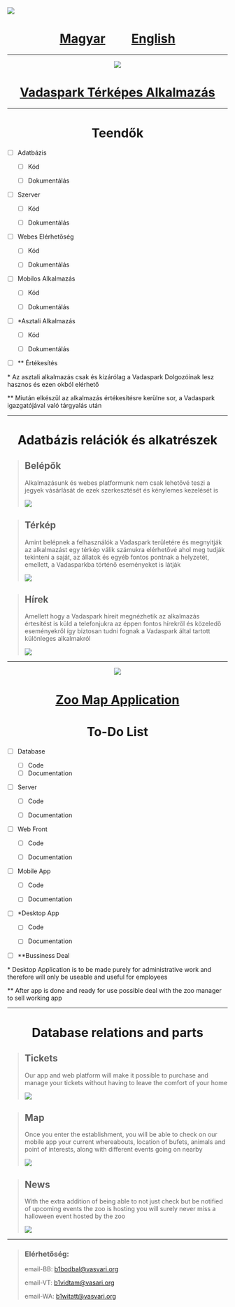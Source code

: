 <img src="./Images/Logo.png"/>


<div align="center">
<h1>
<a href="#hun">Magyar</a>
<span>&nbsp&nbsp&nbsp&nbsp&nbsp&nbsp&nbsp</span>
<a href="#eng">English</a>
</h1>
</div>

---

<div align="center">
<img src="./Images/magyar.png"/>
</div>

<div align="center" id="hun">
<h1 style="text-decoration: underline;">    
<strong>
<u>
<a href="https://zooszeged.hu/">Vadaspark</a> Térképes Alkalmazás
</u> 
</strong>
</h1>
</div>

---

<div align="center">
<h1>Teendők</h1>
</div>

- [ ] Adatbázis
  
  - [ ] Kód
  
  - [ ] Dokumentálás

- [ ] Szerver
  
  - [ ] Kód
  
  - [ ] Dokumentálás

- [ ] Webes Elérhetőség
  
  - [ ] Kód
  
  - [ ] Dokumentálás

- [ ] Mobilos Alkalmazás
  
  - [ ] Kód
  
  - [ ] Dokumentálás

- [ ] \*Asztali Alkalmazás
  
  - [ ] Kód
  
  - [ ] Dokumentálás 

- [ ] \*\* Értékesítés

\* Az asztali alkalmazás csak és kizárólag a Vadaspark Dolgozóinak lesz hasznos és ezen okból elérhető

\*\* Miután elkészül az alkalmazás értékesítésre kerülne sor, a Vadaspark igazgatójával való tárgyalás után

---

<div>
<h1 align="center">Adatbázis relációk és alkatrészek</h1>
</div>

> ## Belépők
> 
> Alkalmazásunk és webes platformunk nem csak lehetővé teszi a jegyek vásárlását de ezek szerkesztését és kénylemes kezelését is
> 
> <div>
> <img src="./Images/Ticket.jpg"/>
> </div>

> ## Térkép
> 
> Amint belépnek a felhasználók a Vadaspark területére és megnyitják az alkalmazást egy térkép válik számukra elérhetővé ahol meg tudják tekinteni a saját, az állatok és egyéb fontos pontnak a helyzetét, emellett, a Vadasparkba történő eseményeket is látják
> 
> <div>
> <img src="./Images/Map.jpg"/>
> </div>

> ## Hírek
> 
> Amellett hogy a Vadaspark híreit megnézhetik az alkalmazás értesítést is küld a telefonjukra az éppen fontos hírekről és közeledő eseményekről így biztosan tudni fognak a Vadaspark által tartott különleges alkalmakról
> 
> <div>
> <img src="./Images/News.jpg"/>
> </div>

---

<div align="center">
<img src="./Images/english.png"/>
</div>

<div align="center" id="eng">
<h1 style="text-decoration: underline;">    
<strong>
<u>
<a href="https://zooszeged.hu/">Zoo</a></u> Map Application
</strong>
</h1>
</div>

<div align="center">
<h1>To-Do List</h1>
</div>

- [ ] Database
  
  - [ ] Code
  - [ ] Documentation

- [ ] Server
  
  - [ ] Code
  
  - [ ] Documentation

- [ ] Web Front
  
  - [ ] Code
  
  - [ ] Documentation

- [ ] Mobile App
  
  - [ ] Code
  
  - [ ] Documentation

- [ ] \*Desktop App
  
  - [ ] Code
  
  - [ ] Documentation

- [ ] \*\*Bussiness Deal 

\* Desktop Application is to be made purely for administrative work and therefore will only be useable and useful for employees

\*\* After app is done and ready for use possible deal with the zoo manager to sell working app

---

<div align="center">
<h1>Database relations and parts</h1>
</div>

> ## Tickets
> 
> Our app and web platform will make it possible to purchase and manage your tickets without having to leave the comfort of your home
> 
> <div>
> <img src="./Images/Ticket.jpg"/>
> </div>

> ## Map
> 
> Once you enter the establishment, you will be able to check on our mobile app your current whereabouts, location of bufets, animals and point of interests, along with different events going on nearby
> 
> <div>
> <img src="./Images/Map.jpg"/>
> </div>

> ## News
> 
> With the extra addition of being able to not just check but be notified of upcoming events the zoo is hosting you will surely never miss a halloween event hosted by the zoo
> 
> <div>
> <img src="./Images/News.jpg"/>
> </div>

---

> ### Elérhetőség:
> 
> email-BB: b1bodbal@vasvari.org
> 
> email-VT: b1vidtam@vasari.org
> 
> email-WA: b1witatt@vasvari.org
